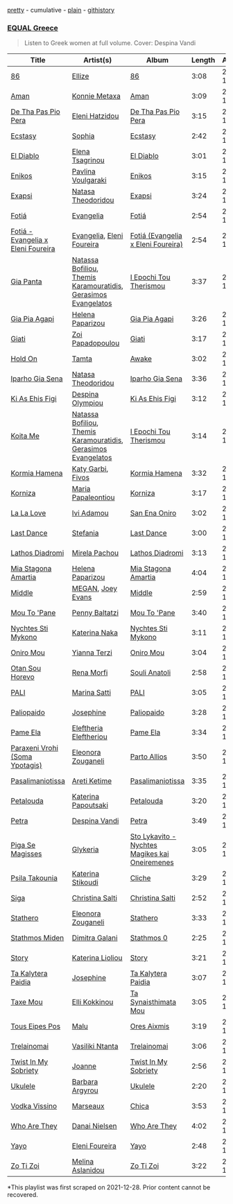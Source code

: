 [pretty](/playlists/pretty/37i9dQZF1DX9H4ZHqhys8z.md) - cumulative - [plain](/playlists/plain/37i9dQZF1DX9H4ZHqhys8z) - [githistory](https://github.githistory.xyz/mackorone/spotify-playlist-archive/blob/main/playlists/plain/37i9dQZF1DX9H4ZHqhys8z)

### [EQUAL Greece](https://open.spotify.com/playlist/26nYZW9uO5SB3QxZrqoIKG)

> Listen to Greek women at full volume\. Cover: Despina Vandi

| Title | Artist(s) | Album | Length | Added | Removed |
|---|---|---|---|---|---|
| [86](https://open.spotify.com/track/3hDm0iua25s6WHuED0dXWP) | [Ellize](https://open.spotify.com/artist/16NpduEB1MO70qblBBj3GH) | [86](https://open.spotify.com/album/0FQSsbiBaegnrTS0ULEbqX) | 3:08 | 2021-12-16 |  |
| [Aman](https://open.spotify.com/track/3mlZ1ukgGxgCoTGCqBJrSz) | [Konnie Metaxa](https://open.spotify.com/artist/0GfvPNhmQLzmbqHYZfoyos) | [Aman](https://open.spotify.com/album/6AneBpg1SC7KR9uU9kVFMj) | 3:09 | 2021-12-16 |  |
| [De Tha Pas Pio Pera](https://open.spotify.com/track/4rQsanylMsG27kmTqtxSAr) | [Eleni Hatzidou](https://open.spotify.com/artist/6P6FzomDMeM5mwj5AHBaWl) | [De Tha Pas Pio Pera](https://open.spotify.com/album/2BsDgAxXuJLPPs4BhBbUv7) | 3:15 | 2021-12-16 |  |
| [Ecstasy](https://open.spotify.com/track/6WMzt1oaZiy0RCqT6yVFhy) | [Sophia](https://open.spotify.com/artist/21sZyR7G75dNav5foqjApa) | [Ecstasy](https://open.spotify.com/album/3fpEf38JnAE7nZOL6N6ERn) | 2:42 | 2021-12-16 |  |
| [El Diablo](https://open.spotify.com/track/4TAttqXwjj56xZQVKvlX0K) | [Elena Tsagrinou](https://open.spotify.com/artist/4TgsxeFPNtkZ5lneq9AceU) | [El Diablo](https://open.spotify.com/album/3lD9TdjZ9arObEt1wtETVK) | 3:01 | 2021-12-16 |  |
| [Enikos](https://open.spotify.com/track/45vPnVXKhpHxIpZrPWRUUP) | [Pavlina Voulgaraki](https://open.spotify.com/artist/1SjVtPeuTENt3NFHwAmgOK) | [Enikos](https://open.spotify.com/album/3oyXITXfi6eqrH57nGHMva) | 3:15 | 2021-12-16 |  |
| [Exapsi](https://open.spotify.com/track/6Gakwv04dz2n2zqBAdoDHI) | [Natasa Theodoridou](https://open.spotify.com/artist/4hw4chBwI0fvJltPiQxPPD) | [Exapsi](https://open.spotify.com/album/18A5E7hggyRTaZ8TILizq7) | 3:24 | 2021-12-16 |  |
| [Fotiá](https://open.spotify.com/track/2lvpx8iTGmC7MD9GaJ0ga0) | [Evangelia](https://open.spotify.com/artist/3J7SI1JrZt43ZBlH24IqCK) | [Fotiá](https://open.spotify.com/album/4iZ4ThnqPWQoCgE3djEoER) | 2:54 | 2021-12-16 |  |
| [Fotiá \- Evangelia x Eleni Foureira](https://open.spotify.com/track/6s21oobR6fHbSNVViAzwBt) | [Evangelia](https://open.spotify.com/artist/3J7SI1JrZt43ZBlH24IqCK), [Eleni Foureira](https://open.spotify.com/artist/39E15l8zeCDYpSZwFNX4G2) | [Fotiá \(Evangelia x Eleni Foureira\)](https://open.spotify.com/album/4jDchGBgtx772BlfW931iP) | 2:54 | 2021-12-16 |  |
| [Gia Panta](https://open.spotify.com/track/1jk3TnVfqf4D1z6m4xIHvz) | [Natassa Bofiliou](https://open.spotify.com/artist/3ujPrFnLXVgRRelOhW1E2t), [Themis Karamouratidis](https://open.spotify.com/artist/0EIcylomMbDZeLPBCy1z3b), [Gerasimos Evangelatos](https://open.spotify.com/artist/3FOcz0CoQjXRhfnKLqrXQq) | [I Epochi Tou Therismou](https://open.spotify.com/album/0iy3DOkcC6tZrZxPs5u4Eo) | 3:37 | 2021-12-16 |  |
| [Gia Pia Agapi](https://open.spotify.com/track/6GlFoaOI72lxrmhWBOtFu5) | [Helena Paparizou](https://open.spotify.com/artist/7D7k550IB6EszWmzVVCJSK) | [Gia Pia Agapi](https://open.spotify.com/album/1ojT65aRHA2q8UY4xfsFbb) | 3:26 | 2021-12-16 |  |
| [Giati](https://open.spotify.com/track/22wS47L3XbVe2CxtRwz6Zv) | [Zoi Papadopoulou](https://open.spotify.com/artist/2irGiq818o8bNgtmciZZeQ) | [Giati](https://open.spotify.com/album/1Kuvx5gar8RCGI0xJ4loqU) | 3:17 | 2021-12-16 |  |
| [Hold On](https://open.spotify.com/track/39zqRoITcEvxUOQQ2ylsc1) | [Tamta](https://open.spotify.com/artist/0VGybH10ziMPo99SYOwMoQ) | [Awake](https://open.spotify.com/album/2ScwW2icgRfHjz3o9EPvah) | 3:02 | 2021-12-16 |  |
| [Iparho Gia Sena](https://open.spotify.com/track/1d3y2ySDEKYgD5V3tYORAX) | [Natasa Theodoridou](https://open.spotify.com/artist/4hw4chBwI0fvJltPiQxPPD) | [Iparho Gia Sena](https://open.spotify.com/album/3x0EqjvtBoChpXEWGULutf) | 3:36 | 2021-12-16 |  |
| [Ki As Ehis Figi](https://open.spotify.com/track/3wv3UGKZuJ3IziGonyG2SK) | [Despina Olympiou](https://open.spotify.com/artist/30hCtgi8aveay3j5jdN5bI) | [Ki As Ehis Figi](https://open.spotify.com/album/2Cltoh1PPKsrrMHWwqSIzN) | 3:12 | 2021-12-16 |  |
| [Koita Me](https://open.spotify.com/track/4CjX0qOTvodVLdeiHIyD0Q) | [Natassa Bofiliou](https://open.spotify.com/artist/3ujPrFnLXVgRRelOhW1E2t), [Themis Karamouratidis](https://open.spotify.com/artist/0EIcylomMbDZeLPBCy1z3b), [Gerasimos Evangelatos](https://open.spotify.com/artist/3FOcz0CoQjXRhfnKLqrXQq) | [I Epochi Tou Therismou](https://open.spotify.com/album/0iy3DOkcC6tZrZxPs5u4Eo) | 3:14 | 2021-12-16 |  |
| [Kormia Hamena](https://open.spotify.com/track/1JDNRquIyufTR4MaVZG27d) | [Katy Garbi](https://open.spotify.com/artist/6EdXBTjIDwu5aYv4U3K8TI), [Fivos](https://open.spotify.com/artist/6oPdbhVPYRzZHogCSIoJAJ) | [Kormia Hamena](https://open.spotify.com/album/6kEuOVwQEdehvWxDxT9zjH) | 3:32 | 2021-12-16 |  |
| [Korniza](https://open.spotify.com/track/3gZdHhpjrBtv3rKJ0d3zjJ) | [Maria Papaleontiou](https://open.spotify.com/artist/3w2r29SP2tdNS5LkXB9CY6) | [Korniza](https://open.spotify.com/album/69LwXy8F7cnwyxh29F9VLp) | 3:17 | 2021-12-16 |  |
| [La La Love](https://open.spotify.com/track/2FXaABOqJoxe29unQfK9zj) | [Ivi Adamou](https://open.spotify.com/artist/2arQ0lfcNGLrJOHoJksWOw) | [San Ena Oniro](https://open.spotify.com/album/5zrGtBFya17z0UsgGTqLtz) | 3:02 | 2021-12-16 |  |
| [Last Dance](https://open.spotify.com/track/0x4GMUtMeZAbti9fhDQnhj) | [Stefania](https://open.spotify.com/artist/0HZUhj5PZHzHMWSI4s8rOQ) | [Last Dance](https://open.spotify.com/album/1yhcTmwOGKCenGQZ7Z7yCk) | 3:00 | 2021-12-16 |  |
| [Lathos Diadromi](https://open.spotify.com/track/4Ag10oB2AWyPn8Sms8qYrV) | [Mirela Pachou](https://open.spotify.com/artist/3jO73k7LFPB7hm2KtYRh2M) | [Lathos Diadromi](https://open.spotify.com/album/3DcDLBz2Xc30vUwok7uEtm) | 3:13 | 2021-12-16 |  |
| [Mia Stagona Amartia](https://open.spotify.com/track/0jz6NSScYFN9RXD0FvmGSE) | [Helena Paparizou](https://open.spotify.com/artist/7D7k550IB6EszWmzVVCJSK) | [Mia Stagona Amartia](https://open.spotify.com/album/74CuZrTP2YojYIbnblOqsk) | 4:04 | 2021-12-16 |  |
| [Middle](https://open.spotify.com/track/2VsGOWPhzytBP7HIJn4mS5) | [MEGAN](https://open.spotify.com/artist/0EfzL1srRPrCHLGmvJX30x), [Joey Evans](https://open.spotify.com/artist/2KUhRrZ8gyki8zG4HJFDjN) | [Middle](https://open.spotify.com/album/7mhcUjtHuwZ9cUpUzp6Paz) | 2:59 | 2021-12-16 |  |
| [Mou To 'Pane](https://open.spotify.com/track/07Ip4OtiXawg1SoBKR6ZRp) | [Penny Baltatzi](https://open.spotify.com/artist/0xP7gTMFElcSoYxVSdqFWz) | [Mou To 'Pane](https://open.spotify.com/album/6s6xfiG8az2gaN7Uh4FbVr) | 3:40 | 2021-12-16 |  |
| [Nychtes Sti Mykono](https://open.spotify.com/track/6bQRqQ5VuLXv3x1RfqNFWl) | [Katerina Naka](https://open.spotify.com/artist/0yFQltPJYae9fUy6hzzIu7) | [Nychtes Sti Mykono](https://open.spotify.com/album/4w2WQKDtB3LMFQagXISayH) | 3:11 | 2021-12-16 |  |
| [Oniro Mou](https://open.spotify.com/track/6mbGnGMvppXe4effSc7mQv) | [Yianna Terzi](https://open.spotify.com/artist/6jyr8jHac3RvXIltjYqVJi) | [Oniro Mou](https://open.spotify.com/album/0Z76uqpegG7GkNNpB3YDPk) | 3:04 | 2021-12-16 |  |
| [Otan Sou Horevo](https://open.spotify.com/track/5yDKBJeLoBdRFcSClgSwiR) | [Rena Morfi](https://open.spotify.com/artist/35QNo6nfps7vs25jpz5jl1) | [Souli Anatoli](https://open.spotify.com/album/5lXcYIpESR1jvf8nFauBcu) | 2:58 | 2021-12-16 |  |
| [PALI](https://open.spotify.com/track/1DhgTpUZUPB2wI6MaESQO8) | [Marina Satti](https://open.spotify.com/artist/2W4apaxME2OLw8qqhZK7aJ) | [PALI](https://open.spotify.com/album/1BeEkHLgF6zAtIka1HXtX6) | 3:05 | 2021-12-16 |  |
| [Paliopaido](https://open.spotify.com/track/7MlUZCvq3q6CO0YaECUbu3) | [Josephine](https://open.spotify.com/artist/1fAotS2jUxpI8bnIxd5cIR) | [Paliopaido](https://open.spotify.com/album/1BfpAw6ivxHRJUJ5XrAo9u) | 3:28 | 2021-12-16 |  |
| [Pame Ela](https://open.spotify.com/track/0BK8K0UNZCME6MJGoE7i1d) | [Eleftheria Eleftheriou](https://open.spotify.com/artist/1xN3Gghqr2BsjaAG37EVM4) | [Pame Ela](https://open.spotify.com/album/1dQO6aOu40nIQxaOHuY3AQ) | 3:34 | 2021-12-16 |  |
| [Paraxeni Vrohi \(Soma Ypotagis\)](https://open.spotify.com/track/6b9bCWsSFlTaMfhtKoCQcW) | [Eleonora Zouganeli](https://open.spotify.com/artist/0vLoXqcGEpgOgmCYshRsKt) | [Parto Allios](https://open.spotify.com/album/1t0U4f1m1msA1rYojRAvXp) | 3:50 | 2021-12-16 |  |
| [Pasalimaniotissa](https://open.spotify.com/track/1jlVPb43Pp1oaSL7J28Idi) | [Areti Ketime](https://open.spotify.com/artist/1K4gKlQvP8Ms5pka1EexI5) | [Pasalimaniotissa](https://open.spotify.com/album/4Pvq28Ox9OWY37fkOHRG6b) | 3:35 | 2021-12-16 |  |
| [Petalouda](https://open.spotify.com/track/0zrNr0xiEkxSpfIECYMkjy) | [Katerina Papoutsaki](https://open.spotify.com/artist/4Mla1mIYdNJkAKTbsltORQ) | [Petalouda](https://open.spotify.com/album/2lXBiIwcCUNwGHdIcXg2SW) | 3:20 | 2021-12-16 |  |
| [Petra](https://open.spotify.com/track/1FrZIMZWk9IaSYikIcD9uT) | [Despina Vandi](https://open.spotify.com/artist/4aJpTCLUTPTeXfn3c9r9F0) | [Petra](https://open.spotify.com/album/7LEaQPgQK1He4m1HTFQsg0) | 3:49 | 2021-12-16 |  |
| [Piga Se Magisses](https://open.spotify.com/track/1VRj1UXHpQRaxv7unwMqHX) | [Glykeria](https://open.spotify.com/artist/0GBKwLQdkZ6tml0ssOSQ4f) | [Sto Lykavito \- Nychtes Magikes kai Oneiremenes](https://open.spotify.com/album/3ImEKkbGtTLqZrpCH3BRky) | 3:05 | 2021-12-16 |  |
| [Psila Takounia](https://open.spotify.com/track/5TqmbVqjZc1fZvOXS20CES) | [Katerina Stikoudi](https://open.spotify.com/artist/1Vt08HlFmHOFcUO4PCqP44) | [Cliche](https://open.spotify.com/album/5PF18F21b6FiBhI9gppmQ9) | 3:29 | 2021-12-16 |  |
| [Siga](https://open.spotify.com/track/62DTRjyInw978MmEsz2CuG) | [Christina Salti](https://open.spotify.com/artist/6l0GQT49HC5pM3Y2TZSLRr) | [Christina Salti](https://open.spotify.com/album/3mzBRbzaf8rbfurToVDFSc) | 2:52 | 2021-12-16 |  |
| [Stathero](https://open.spotify.com/track/3tQakkOHMmqb8zhpC3sfcz) | [Eleonora Zouganeli](https://open.spotify.com/artist/0vLoXqcGEpgOgmCYshRsKt) | [Stathero](https://open.spotify.com/album/6p59dFt7fSVQeuxRMNF3sS) | 3:33 | 2021-12-16 |  |
| [Stathmos Miden](https://open.spotify.com/track/09k2De8JbcqhQsy1DzHHnp) | [Dimitra Galani](https://open.spotify.com/artist/3nV0kq59WJOJRLNWpFR1m6) | [Stathmos 0](https://open.spotify.com/album/7uUqJ1oqX5WcTUs3M65zlU) | 2:25 | 2021-12-16 |  |
| [Story](https://open.spotify.com/track/7b1ar2smRNueYvTtluQF44) | [Katerina Lioliou](https://open.spotify.com/artist/6vgi3CIDWWdGEGJ6NMgQdD) | [Story](https://open.spotify.com/album/71jEPw5AUEKRmU15vvDLNJ) | 3:21 | 2021-12-16 |  |
| [Ta Kalytera Paidia](https://open.spotify.com/track/1Pl0khFV0USrnZevOC0dDE) | [Josephine](https://open.spotify.com/artist/1fAotS2jUxpI8bnIxd5cIR) | [Ta Kalytera Paidia](https://open.spotify.com/album/0rEEzsaHss2A1QO1qa8qvD) | 3:07 | 2021-12-16 |  |
| [Taxe Mou](https://open.spotify.com/track/5OCNob609pufxncN2pNNvB) | [Elli Kokkinou](https://open.spotify.com/artist/3dHMnH9LXTSuhfdcWfjnoc) | [Ta Synaisthimata Mou](https://open.spotify.com/album/2qMCvL1un3gi9SjLl2rZPH) | 3:05 | 2021-12-16 |  |
| [Tous Eipes Pos](https://open.spotify.com/track/7Aayw6y8HWcjhfurvPpzCN) | [Malu](https://open.spotify.com/artist/7yRdQVDlefMJhDk3vbhjah) | [Ores Aixmis](https://open.spotify.com/album/4FeHeSCjAUWqX51HckJbkD) | 3:19 | 2021-12-16 |  |
| [Trelainomai](https://open.spotify.com/track/3FemPq9cpQEdTgGrXjV2aU) | [Vasiliki Ntanta](https://open.spotify.com/artist/2ZzxI2RmjKDMuKOOUEn70j) | [Trelainomai](https://open.spotify.com/album/3EQB9yWzpqSn1aywsCJohU) | 3:06 | 2021-12-16 |  |
| [Twist In My Sobriety](https://open.spotify.com/track/1Xbu8uVqPQvR0wI0XXXtoC) | [Joanne](https://open.spotify.com/artist/75z1OhYtUgB075L3zyMfFH) | [Twist In My Sobriety](https://open.spotify.com/album/4TzoPTNMb4lSaIxTs9CEOn) | 2:56 | 2021-12-16 |  |
| [Ukulele](https://open.spotify.com/track/2wbR40kPrAh02zoAx4A6J4) | [Barbara Argyrou](https://open.spotify.com/artist/4dKyyPIMmuepbWWTaOVRYK) | [Ukulele](https://open.spotify.com/album/5M7yoN6ysO4qJijX1OUsFo) | 2:20 | 2021-12-16 |  |
| [Vodka Vissino](https://open.spotify.com/track/32pGx4BcNxv16Xtj2vHMsV) | [Marseaux](https://open.spotify.com/artist/6hyFvbMnKrLVujJZnovsWz) | [Chica](https://open.spotify.com/album/47NOrUHeB9XJOGR26XxamC) | 3:53 | 2021-12-16 |  |
| [Who Are They](https://open.spotify.com/track/5R4ByJnuX8FqBEnH7zq4rD) | [Danai Nielsen](https://open.spotify.com/artist/1V81ZJyFmiadP8c8ra4kDa) | [Who Are They](https://open.spotify.com/album/4nsrfHKmnYyS7iUa3MqVQx) | 4:02 | 2021-12-16 |  |
| [Yayo](https://open.spotify.com/track/2R49jde0XRhZbTrpbiZCNV) | [Eleni Foureira](https://open.spotify.com/artist/39E15l8zeCDYpSZwFNX4G2) | [Yayo](https://open.spotify.com/album/6NKS9FwnJQb36uqDgXY0Fd) | 2:48 | 2021-12-16 |  |
| [Zo Ti Zoi](https://open.spotify.com/track/0qwTFZQJ6W1V2PeUTcNVIY) | [Melina Aslanidou](https://open.spotify.com/artist/0q6umZk2e14mheMLEQLFCJ) | [Zo Ti Zoi](https://open.spotify.com/album/1irjXrOMLE9E7dlozwAq1K) | 3:22 | 2021-12-16 |  |

\*This playlist was first scraped on 2021-12-28. Prior content cannot be recovered.